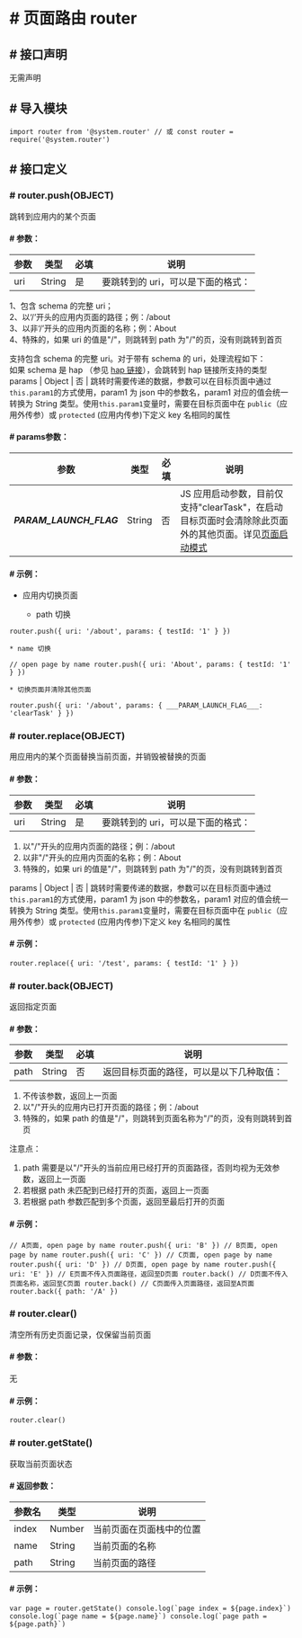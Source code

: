 <!-- 源地址: https://iot.mi.com/vela/quickapp/zh/features/basic/router.html -->

# # 页面路由 router

## # 接口声明

无需声明

## # 导入模块

``` import router from '@system.router' // 或 const router = require('@system.router') ```

## # 接口定义

### # router.push(OBJECT)

跳转到应用内的某个页面

#### # 参数：

参数 | 类型 | 必填 | 说明  
---|---|---|---  
uri | String | 是 | 要跳转到的 uri，可以是下面的格式：  
1、包含 schema 的完整 uri；  
2、以‘/’开头的应用内页面的路径；例：/about  
3、以非‘/’开头的应用内页面的名称；例：About  
4、特殊的，如果 uri 的值是"/"，则跳转到 path 为"/"的页，没有则跳转到首页  
  
支持包含 schema 的完整 uri。对于带有 schema 的 uri，处理流程如下：  
如果 schema 是 hap （参见 [hap 链接](</vela/quickapp/zh/guide/framework/other/hap-schema.html>)），会跳转到 hap 链接所支持的类型  
params | Object | 否 | 跳转时需要传递的数据，参数可以在目标页面中通过`this.param1`的方式使用，param1 为 json 中的参数名，param1 对应的值会统一转换为 String 类型。使用`this.param1`变量时，需要在目标页面中在 `public`（应用外传参）或 `protected` (应用内传参)下定义 key 名相同的属性  
  
#### # params参数：

参数 | 类型 | 必填 | 说明  
---|---|---|---  
___PARAM_LAUNCH_FLAG___ | String | 否 | JS 应用启动参数，目前仅支持"clearTask"，在启动目标页面时会清除除此页面外的其他页面。详见[页面启动模式](</vela/quickapp/zh/guide/framework/other/launch-mode.html>)  
  
#### # 示例：

  * 应用内切换页面

    * path 切换

``` router.push({ uri: '/about', params: { testId: '1' } }) ```

    * name 切换

``` // open page by name router.push({ uri: 'About', params: { testId: '1' } }) ```

    * 切换页面并清除其他页面

``` router.push({ uri: '/about', params: { ___PARAM_LAUNCH_FLAG___: 'clearTask' } }) ```

### # router.replace(OBJECT)

用应用内的某个页面替换当前页面，并销毁被替换的页面

#### # 参数：

参数 | 类型 | 必填 | 说明  
---|---|---|---  
uri | String | 是 | 要跳转到的 uri，可以是下面的格式：

  1. 以"/"开头的应用内页面的路径；例：/about
  2. 以非"/"开头的应用内页面的名称；例：About
  3. 特殊的，如果 uri 的值是"/"，则跳转到 path 为"/"的页，没有则跳转到首页

  
params | Object | 否 | 跳转时需要传递的数据，参数可以在目标页面中通过`this.param1`的方式使用，param1 为 json 中的参数名，param1 对应的值会统一转换为 String 类型。使用`this.param1`变量时，需要在目标页面中在 `public`（应用外传参）或 `protected` (应用内传参)下定义 key 名相同的属性  
  
#### # 示例：

``` router.replace({ uri: '/test', params: { testId: '1' } }) ```

### # router.back(OBJECT)

返回指定页面

#### # 参数：

参数 | 类型 | 必填 | 说明  
---|---|---|---  
path | String | 否 | 返回目标页面的路径，可以是以下几种取值：

  1. 不传该参数，返回上一页面
  2. 以"/"开头的应用内已打开页面的路径；例：/about
  3. 特殊的，如果 path 的值是"/"，则跳转到页面名称为"/"的页，没有则跳转到首页

注意点：
  1. path 需要是以"/"开头的当前应用已经打开的页面路径，否则均视为无效参数，返回上一页面
  2. 若根据 path 未匹配到已经打开的页面，返回上一页面
  3. 若根据 path 参数匹配到多个页面，返回至最后打开的页面

  
  
#### # 示例：

``` // A页面, open page by name router.push({ uri: 'B' }) // B页面, open page by name router.push({ uri: 'C' }) // C页面, open page by name router.push({ uri: 'D' }) // D页面, open page by name router.push({ uri: 'E' }) // E页面不传入页面路径，返回至D页面 router.back() // D页面不传入页面名称，返回至C页面 router.back() // C页面传入页面路径，返回至A页面 router.back({ path: '/A' }) ```

### # router.clear()

清空所有历史页面记录，仅保留当前页面

#### # 参数：

无

#### # 示例：

``` router.clear() ```

### # router.getState()

获取当前页面状态

#### # 返回参数：

参数名 | 类型 | 说明  
---|---|---  
index | Number | 当前页面在页面栈中的位置  
name | String | 当前页面的名称  
path | String | 当前页面的路径  
  
#### # 示例：

``` var page = router.getState() console.log(`page index = ${page.index}`) console.log(`page name = ${page.name}`) console.log(`page path = ${page.path}`) ```
